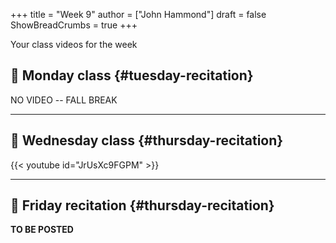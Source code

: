 +++
title = "Week 9"
author = ["John Hammond"]
draft = false
ShowBreadCrumbs = true
+++

Your class videos for the week
<!--more-->


## 🎥 Monday class {#tuesday-recitation}

NO VIDEO --  FALL BREAK

---


## 🎥 Wednesday class {#thursday-recitation}

{{< youtube id="JrUsXc9FGPM" >}}

---


## 🎥 Friday recitation {#thursday-recitation}

**TO BE POSTED**
